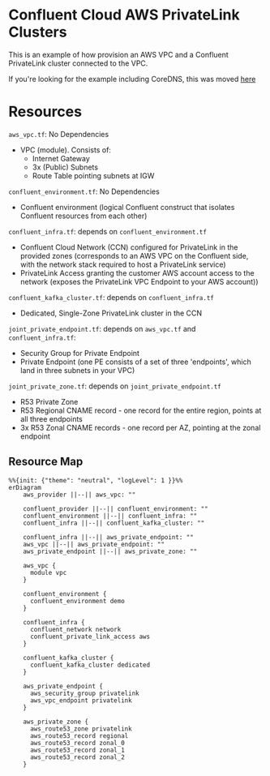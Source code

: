 # Confluent Cloud AWS PrivateLink Clusters

This is an example of how provision an AWS VPC and a Confluent PrivateLink cluster connected to the VPC.

If you're looking for the example including CoreDNS, this was moved [here](../aws-privatelink-coredns)

# Resources

`aws_vpc.tf`: No Dependencies
* VPC (module). Consists of:
    * Internet Gateway
    * 3x (Public) Subnets
    * Route Table pointing subnets at IGW

`confluent_environment.tf`: No Dependencies
* Confluent environment (logical Confluent construct that isolates Confluent resources from each other)

`confluent_infra.tf`: depends on `confluent_environment.tf`
* Confluent Cloud Network (CCN) configured for PrivateLink in the provided zones (corresponds to an AWS VPC on the Confluent side, with the network stack required to host a PrivateLink service)
* PrivateLink Access granting the customer AWS account access to the network (exposes the PrivateLink VPC Endpoint to your AWS account))

`confluent_kafka_cluster.tf`: depends on `confluent_infra.tf`
* Dedicated, Single-Zone PrivateLink cluster in the CCN

`joint_private_endpoint.tf`: depends on `aws_vpc.tf` and `confluent_infra.tf`:
* Security Group for Private Endpoint
* Private Endpoint (one PE consists of a set of three 'endpoints', which land in three subnets in your VPC)

`joint_private_zone.tf`: depends on `joint_private_endpoint.tf`
* R53 Private Zone
* R53 Regional CNAME record - one record for the entire region, points at all three endpoints
* 3x R53 Zonal CNAME records - one record per AZ, pointing at the zonal endpoint

## Resource Map

```mermaid
%%{init: {"theme": "neutral", "logLevel": 1 }}%%
erDiagram
    aws_provider ||--|| aws_vpc: ""

    confluent_provider ||--|| confluent_environment: ""
    confluent_environment ||--|| confluent_infra: ""
    confluent_infra ||--|| confluent_kafka_cluster: ""

    confluent_infra ||--|| aws_private_endpoint: ""
    aws_vpc ||--|| aws_private_endpoint: ""
    aws_private_endpoint ||--|| aws_private_zone: ""

    aws_vpc {
      module vpc
    }

    confluent_environment {
      confluent_environment demo
    }

    confluent_infra {
      confluent_network network
      confluent_private_link_access aws
    }

    confluent_kafka_cluster {
      confluent_kafka_cluster dedicated
    }

    aws_private_endpoint {
      aws_security_group privatelink
      aws_vpc_endpoint privatelink
    }

    aws_private_zone {
      aws_route53_zone privatelink
      aws_route53_record regional
      aws_route53_record zonal_0
      aws_route53_record zonal_1
      aws_route53_record zonal_2
    }
```